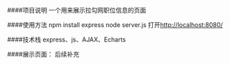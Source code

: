 ####项目说明
一个用来展示拉勾网职位信息的页面

####使用方法
npm install express
node server.js
打开[http://localhost:8080/](http://localhost:8080/)

####技术栈
express、js、AJAX、Echarts

####展示页面：
后续补充